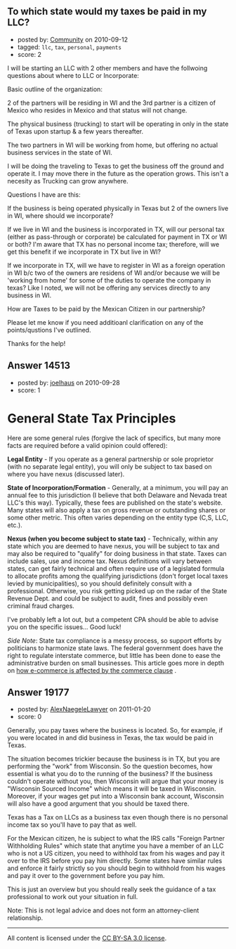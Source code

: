 ## To which state would my taxes be paid in my LLC?

- posted by: [Community](https://stackexchange.com/users/-1/-1-community) on 2010-09-12
- tagged: `llc`, `tax`, `personal`, `payments`
- score: 2

I will be starting an LLC with 2 other members and have the follwoing questions about where to LLC or Incorporate:

Basic outline of the organization:

2 of the partners will be residing in WI and the 3rd partner is a citizen of Mexico who resides in Mexico and that status will not change. 

The physical business (trucking) to start will be operating in only in the state of Texas upon startup & a few years thereafter. 

The two partners in WI will be working from home, but offering no actual business services in the state of WI. 

I will be doing the traveling to Texas to get the business off the ground and operate it. I may move there in the future as the operation grows. This isn't a necesity as Trucking can grow anywhere.


Questions I have are this:

If the business is being operated physically in Texas but 2 of the owners live in WI, where should we incorporate? 

If we live in WI and the business is incorporated in TX, will our personal tax (either as pass-through or corporate) be calculated for payment in TX or WI or both? I'm aware that TX has no personal income tax; therefore, will we get this benefit if we incorporate in TX but live in WI? 

If we incorporate in TX, will we have to register in WI as a foreign operation in WI b/c two of the owners are residens of WI and/or because we will be 'working from home' for some of the duties to operate the company in texas?  Like I noted, we will not be offering any services directly to any business in WI.


How are Taxes to be paid by the Mexican Citizen in our partnership?


Please let me know if you need additioanl clarification on any of the points/qustions I've outlined.

Thanks for the help! 











## Answer 14513

- posted by: [joelhaus](https://stackexchange.com/users/-1/167-joelhaus) on 2010-09-28
- score: 1

<h1>General State Tax Principles</h1>

<p>Here are some general rules (forgive the lack of specifics, but many more facts are required before a valid opinion could offered):</p>

<p><strong>Legal Entity</strong> - If you operate as a general partnership or sole proprietor (with no separate legal entity), you will only be subject to tax based on where you have nexus (discussed later).</p>

<p><strong>State of Incorporation/Formation</strong> - Generally, at a minimum, you will pay an annual fee to this jurisdiction (I believe that both Delaware and Nevada treat LLC's this way). Typically, these fees are published on the state's website. Many states will also apply a tax on gross revenue or outstanding shares or some other metric. This often varies depending on the entity type (C,S, LLC, etc.).</p>

<p><strong>Nexus (when you become subject to state tax)</strong> - Technically, within any state which you are deemed to have nexus, you will be subject to tax and may also be required to "qualify" for doing business in that state. Taxes can include sales, use and income tax. Nexus definitions will vary between states, can get fairly technical and often require use of a legislated formula to allocate profits among the qualifying jurisdictions (don't forget local taxes levied by municipalities), so you should definitely consult with a professional. Otherwise, you risk getting picked up on the radar of the State Revenue Dept. and could be subject to audit, fines and possibly even criminal fraud charges. </p>

<p>I've probably left a lot out, but a competent CPA should be able to advise you on the specific issues... Good luck!</p>

<p><em>Side Note</em>: State tax compliance is a messy process, so support efforts by politicians to harmonize state laws. The federal government does have the right to regulate interstate commerce, but little has been done to ease the administrative burden on small businesses. This article goes more in depth on <a href="http://www.cfif.org/htdocs/legal_issues/legal_activities/policy_papers/commerceclause.html" rel="nofollow">how e-commerce is affected by the commerce clause</a> .</p>



## Answer 19177

- posted by: [AlexNaegeleLawyer](https://stackexchange.com/users/-1/6331-alexnaegelelawyer) on 2011-01-20
- score: 0

Generally, you pay taxes where the business is located.  So, for example, if you were located in and did business in Texas, the tax would be paid in Texas. 

The situation becomes trickier because the business is in TX, but you are performing the "work" from Wisconsin.  So the question becomes, how essential is what you do to the running of the business?  If the business couldn't operate without you, then Wisconsin will argue that your money is "Wisconsin Sourced Income" which means it will be taxed in Wisconsin.  Moreover, if your wages get put into a Wisconsin bank account, Wisconsin will also have a good argument that you should be taxed there. 

Texas has a Tax on LLCs as a business tax even though there is no personal income tax so you'll have to pay that as well. 

For the Mexican citizen, he is subject to what the IRS calls "Foreign Partner Withholding Rules" which state that anytime you have a member of an LLC who is not a US citizen, you need to withhold tax from his wages and pay it over to the IRS before you pay him directly.  Some states have similar rules and enforce it fairly strictly so you should begin to withhold from his wages and pay it over to the government before you pay him. 

This is just an overview but you should really seek the guidance of a tax professional to work out your situation in full. 

Note:  This is not legal advice and does not form an attorney-client relationship. 



---

All content is licensed under the [CC BY-SA 3.0 license](https://creativecommons.org/licenses/by-sa/3.0/).
